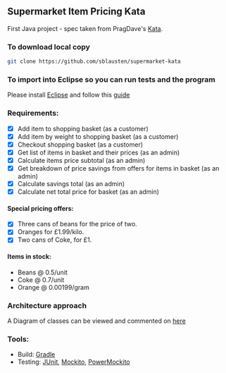 ## Supermarket Item Pricing Kata

First Java project - spec taken from PragDave's [Kata](http://codekata.com/kata/kata01-supermarket-pricing/).

### To download local copy
```bash
git clone https://github.com/sblausten/supermarket-kata
```

### To import into Eclipse so you can run tests and the program
Please install [Eclipse](https://eclipse.org/downloads/packages/eclipse-ide-java-developers/oxygenr) and follow this [guide](https://github.com/collab-uniba/socialcde4eclipse/wiki/How-to-import-a-GitHub-project-into-Eclipse)

### Requirements:
- [x] Add item to shopping basket (as a customer)
- [x] Add item by weight to shopping basket (as a customer)
- [x] Checkout shopping basket (as a customer)
- [x] Get list of items in basket and their prices (as an admin)
- [x] Calculate items price subtotal (as an admin)
- [x] Get breakdown of price savings from offers for items in basket (as an admin)
- [x] Calculate savings total (as an admin)
- [x] Calculate net total price for basket (as an admin)

#### Special pricing offers:
- [x] Three cans of beans for the price of two.
- [x] Oranges for £1.99/kilo.
- [x] Two cans of Coke, for £1.

#### Items in stock:
- Beans @ 0.5/unit
- Coke @ 0.7/unit
- Orange @ 0.00199/gram

### Architecture approach
A Diagram of classes can be viewed and commented on [here](https://drive.google.com/file/d/0B0xb9lq0JFMDTnY3bUM4Zm8xdnc/view?usp=sharing)

### Tools:
- Build: [Gradle](https://gradle.org/)
- Testing: [JUnit](http://junit.org/junit4/), [Mockito](http://junit.org/junit4/), [PowerMockito](https://powermock.github.io/)
